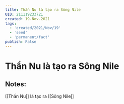 ```yaml
---
title: Thần Nu là tạo ra Sông Nile
UID: 211119233721
created: 19-Nov-2021
tags:
  - 'created/2021/Nov/19'
  - 'seed'
  - 'permanent/fact'
publish: False
---
```

# Thần Nu là tạo ra Sông Nile

## Notes:
[[Thần Nu]] là tạo ra [[Sông Nile]]



